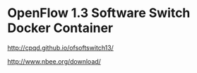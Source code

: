 # OpenFlow 1.3 Software Switch Docker Container

http://cpqd.github.io/ofsoftswitch13/

http://www.nbee.org/download/

